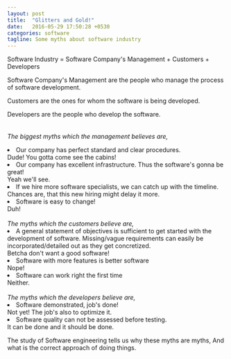 ```yaml
---
layout: post
title:  "Glitters and Gold!"
date:   2016-05-29 17:50:28 +0530
categories: software
tagline: Some myths about software industry
---
```


Software Industry = Software Company's Management + Customers + Developers

Software Company's Management are the people who <span class="udl">manage the process of software development</span>.

Customers are the ones <span class="udl">for whom the software is being developed</span>.

Developers are the people <span class="udl">who develop the software</span>.
<br><br><br>
<span class="ddl"><em>The biggest myths which the management believes are,</em></span>

<li>Our company has perfect standard and clear procedures.</li> <span class="cmnt">Dude! You gotta come see the cabins!</span>
<li>Our company has excellent infrastructure. Thus the software's gonna be great!</li><span class="cmnt"> Yeah we'll see.</span>
<li>If we hire more software specialists, we can catch up with the timeline.</li><span class="cmnt">Chances are, that this new hiring might delay it more.</span>
<li>Software is easy to change!</li> <span class="cmnt">Duh!</span>
<br><br>
<span class="ddl"><em>The myths which the customers believe are,</em></span>

<li>A general statement of objectives is sufficient to
  get started with the development of software. Missing/vague requirements
  can easily be incorporated/detailed out as they get concretized.</li> <span class="cmnt">Betcha don't want a good software!</span>
<li>Software with more features is better software</li><span class="cmnt">Nope!</span>
<li>Software can work right the first time</li><span class="cmnt">Neither.</span>
<br><br>
<span class="ddl"><em>The myths which the developers believe are,</em></span>

<li>Software demonstrated, job's done!</li><span class="cmnt">Not yet! The job's also to optimize it.</span>
<li>Software quality can not be assessed before testing.</li><span class="cmnt"> It can be done and it should be done.</span>


The study of Software engineering tells us why these myths are myths, And what is the correct approach of doing things.
